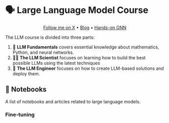 # 🗣️ Large Language Model Course

<p align="center"><a href="https://twitter.com/maximelabonne">Follow me on X</a> • <a href="https://mlabonne.github.io/blog">Blog</a> • <a href="https://github.com/PacktPublishing/Hands-On-Graph-Neural-Networks-Using-Python">Hands-on GNN</a></p>

The LLM course is divided into three parts:

1. 🧩 **LLM Fundamentals** covers essential knowledge about mathematics, Python, and neural networks.
2. 🧑‍🔬 **The LLM Scientist** focuses on learning how to build the best possible LLMs using the latest techniques
3. 👷 **The LLM Engineer** focuses on how to create LLM-based solutions and deploy them.

## 📝 Notebooks

A list of notebooks and articles related to large language models.

### Fine-tuning
